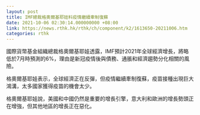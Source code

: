 ```yaml
---
layout: post
title: IMF總裁格奧爾基耶娃料疫情繼續牽制復蘇
date: 2021-10-06 02:30:14.000000000 +08:00
link: https://news.rthk.hk/rthk/ch/component/k2/1613650-20211006.htm
categories: rthk
---
```


國際貨幣基金組織總裁格奧爾基耶娃透露，IMF預計2021年全球經濟增長，將略低於7月時預測的6%，理由是新冠疫情後與債務、通脹和經濟趨勢分化相關的風險。

格奧爾基耶娃表示，全球經濟正在反彈，但疫情繼續牽制復蘇，疫苗接種出現巨大鴻溝，太多國家獲得疫苗的機會太少。

格奧爾基耶娃說，美國和中國仍然是重要的增長引擎，意大利和歐洲的增長勢頭正在增強，但其他地區的增長正在惡化。
